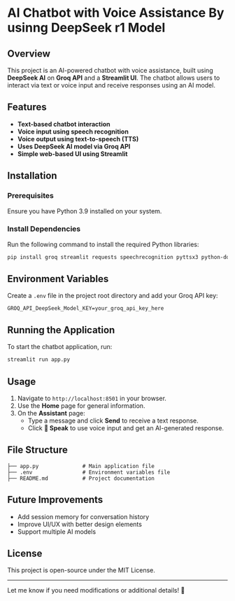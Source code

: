 # AI Chatbot with Voice Assistance By usinng DeepSeek r1 Model

## Overview
This project is an AI-powered chatbot with voice assistance, built using **DeepSeek AI** on **Groq API** and a **Streamlit UI**. The chatbot allows users to interact via text or voice input and receive responses using an AI model.

## Features
- **Text-based chatbot interaction**
- **Voice input using speech recognition**
- **Voice output using text-to-speech (TTS)**
- **Uses DeepSeek AI model via Groq API**
- **Simple web-based UI using Streamlit**

## Installation

### Prerequisites
Ensure you have Python 3.9 installed on your system.

### Install Dependencies
Run the following command to install the required Python libraries:
```bash
pip install groq streamlit requests speechrecognition pyttsx3 python-dotenv PyAudio streamlit_option_menu
```

## Environment Variables
Create a `.env` file in the project root directory and add your Groq API key:
```
GROQ_API_DeepSeek_Model_KEY=your_groq_api_key_here
```

## Running the Application
To start the chatbot application, run:
```bash
streamlit run app.py
```

## Usage
1. Navigate to `http://localhost:8501` in your browser.
2. Use the **Home** page for general information.
3. On the **Assistant** page:
   - Type a message and click **Send** to receive a text response.
   - Click **🎤 Speak** to use voice input and get an AI-generated response.

## File Structure
```
├── app.py              # Main application file
├── .env                # Environment variables file
├── README.md           # Project documentation
```

## Future Improvements
- Add session memory for conversation history
- Improve UI/UX with better design elements
- Support multiple AI models

## License
This project is open-source under the MIT License.

---

Let me know if you need modifications or additional details! 🚀

